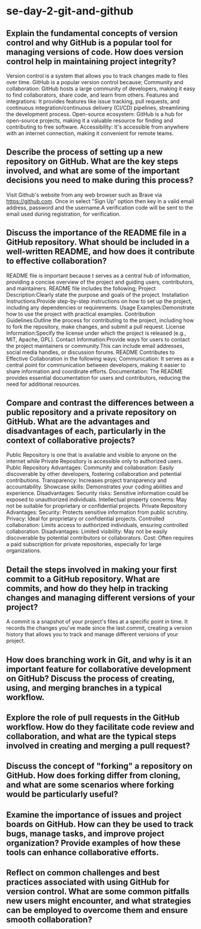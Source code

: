 # se-day-2-git-and-github
## Explain the fundamental concepts of version control and why GitHub is a popular tool for managing versions of code. How does version control help in maintaining project integrity?
Version control is a system that allows you to track changes made to files over time.
GitHub is a popular version control because;
Community and collaboration: GitHub hosts a large community of developers, making it easy to find collaborators, share code, and learn from others.
Features and integrations: It provides features like issue tracking, pull requests, and continuous integration/continuous delivery (CI/CD) pipelines, streamlining the development process.
Open-source ecosystem: GitHub is a hub for open-source projects, making it a valuable resource for finding and contributing to free software.
Accessibility: It's accessible from anywhere with an internet connection, making it convenient for remote teams.
## Describe the process of setting up a new repository on GitHub. What are the key steps involved, and what are some of the important decisions you need to make during this process?
Visit Github's website from any web browser such as Brave via  https://github.com. Once in select "Sign Up" option then key in a valid email address, password and the username.A verification code will be sent to the email used during registration, for verification.
## Discuss the importance of the README file in a GitHub repository. What should be included in a well-written README, and how does it contribute to effective collaboration?
README file is important because  t serves as a central hub of information, providing a concise overview of the project and guiding users, contributors, and maintainers.
README file includes the following;
Project Description:Clearly state the purpose and goals of the project.
Installation Instructions:Provide step-by-step instructions on how to set up the project, including any dependencies or requirements.
Usage Examples:Demonstrate how to use the project with practical examples.
Contribution Guidelines:Outline the process for contributing to the project, including how to fork the repository, make changes, and submit a pull request.
License Information:Specify the license under which the project is released (e.g., MIT, Apache, GPL).
Contact Information:Provide ways for users to contact the project maintainers or community.This can include email addresses, social media handles, or discussion forums.
 README Contributes to Effective Collaboration in the following ways;
 Communication: It serves as a central point for communication between developers, making it easier to share information and coordinate efforts.
Documentation: The README provides essential documentation for users and contributors, reducing the need for additional resources.
## Compare and contrast the differences between a public repository and a private repository on GitHub. What are the advantages and disadvantages of each, particularly in the context of collaborative projects?
Public Repository is one that is available and visible to anyone on the internet while Private Repository is accessible only to authorized users.
Public Repository
Advantages:
Community and collaboration: Easily discoverable by other developers, fostering collaboration and potential contributions.
Transparency: Increases project transparency and accountability.
Showcase skills: Demonstrates your coding abilities and experience.
Disadvantages:
Security risks: Sensitive information could be exposed to unauthorized individuals.
Intellectual property concerns: May not be suitable for proprietary or confidential projects.
Private Repository
Advantages:
Security: Protects sensitive information from public scrutiny.
Privacy: Ideal for proprietary or confidential projects.
Controlled collaboration: Limits access to authorized individuals, ensuring controlled collaboration.
Disadvantages:
Limited visibility: May not be easily discoverable by potential contributors or collaborators.
Cost: Often requires a paid subscription for private repositories, especially for large organizations.
## Detail the steps involved in making your first commit to a GitHub repository. What are commits, and how do they help in tracking changes and managing different versions of your project?
A commit is a snapshot of your project's files at a specific point in time. It records the changes you've made since the last commit, creating a version history that allows you to track and manage different versions of your project.
## How does branching work in Git, and why is it an important feature for collaborative development on GitHub? Discuss the process of creating, using, and merging branches in a typical workflow.

## Explore the role of pull requests in the GitHub workflow. How do they facilitate code review and collaboration, and what are the typical steps involved in creating and merging a pull request?

## Discuss the concept of "forking" a repository on GitHub. How does forking differ from cloning, and what are some scenarios where forking would be particularly useful?

## Examine the importance of issues and project boards on GitHub. How can they be used to track bugs, manage tasks, and improve project organization? Provide examples of how these tools can enhance collaborative efforts.

## Reflect on common challenges and best practices associated with using GitHub for version control. What are some common pitfalls new users might encounter, and what strategies can be employed to overcome them and ensure smooth collaboration?
